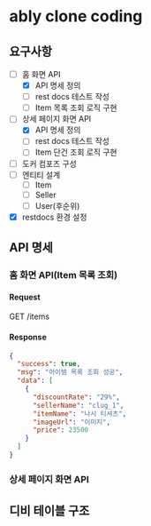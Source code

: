 # ably clone coding

## 요구사항

- [ ] 홈 화면 API
    - [x] API 명세 정의
    - [ ] rest docs 테스트 작성
    - [ ] Item 목록 조회 로직 구현
- [ ] 상세 페이지 화면 API
    - [x] API 명세 정의
    - [ ] rest docs 테스트 작성
    - [ ] Item 단건 조회 로직 구현
- [ ] 도커 컴포즈 구성
- [ ] 엔티티 설계
    - [ ] Item
    - [ ] Seller
    - [ ] User(후순위)
- [x] restdocs 환경 설정

## API 명세

### 홈 화면 API(Item 목록 조회)

#### Request

GET /items

#### Response

```json
{
  "success": true,
  "msg": "아이템 목록 조회 성공",
  "data": [
    {
      "discountRate": "29%",
      "sellerName": "clug_1",
      "itemName": "나시 티셔츠",
      "imageUrl": "이미지",
      "price": 23500
    }
  ]
}
```

### 상세 페이지 화면 API

## 디비 테이블 구조